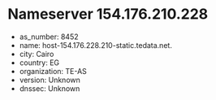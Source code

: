 # Nameserver 154.176.210.228

* as_number: 8452
* name: host-154.176.228.210-static.tedata.net.
* city: Cairo
* country: EG
* organization: TE-AS
* version: Unknown
* dnssec: Unknown
